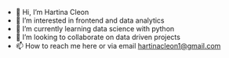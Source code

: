 - 👋 Hi, I’m Hartina Cleon
- 👀 I’m interested in frontend and data analytics
- 🌱 I’m currently learning data science with python
- 💞️ I’m looking to collaborate on data driven projects
- 📫 How to reach me here or via email hartinacleon1@gmail.com

<!---
hcleon4849/hcleon4849 is a ✨ special ✨ repository because its `README.md` (this file) appears on your GitHub profile.
You can click the Preview link to take a look at your changes.
--->

